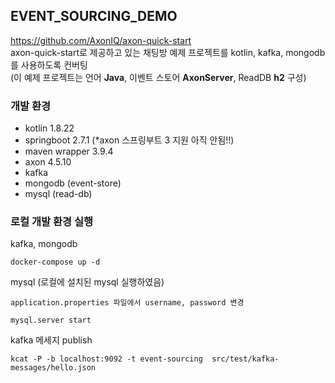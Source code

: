 ## EVENT_SOURCING_DEMO

https://github.com/AxonIQ/axon-quick-start  
axon-quick-start로 제공하고 있는 채팅방 예제 프로젝트를 kotlin, kafka, mongodb를 사용하도록 컨버팅  
(이 예제 프로젝트는 언어 **Java**, 이벤트 스토어 **AxonServer**, ReadDB **h2** 구성)

### 개발 환경
- kotlin 1.8.22
- springboot 2.7.1 (*axon 스프링부트 3 지원 아직 안됨!!)
- maven wrapper 3.9.4
- axon 4.5.10
- kafka
- mongodb (event-store)
- mysql (read-db)

### 로컬 개발 환경 실행
kafka, mongodb
```shell
docker-compose up -d
```

mysql (로컬에 설치된 mysql 실행하였음)
```
application.properties 파일에서 username, password 변경
```
```shell
mysql.server start
```

kafka 메세지 publish
```shell
kcat -P -b localhost:9092 -t event-sourcing  src/test/kafka-messages/hello.json
```




